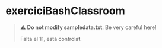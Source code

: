 # exerciciBashClassroom
> :warning: **Do not modify sampledata.txt**: Be very careful here!
> 
> Falta el 11, està controlat.
